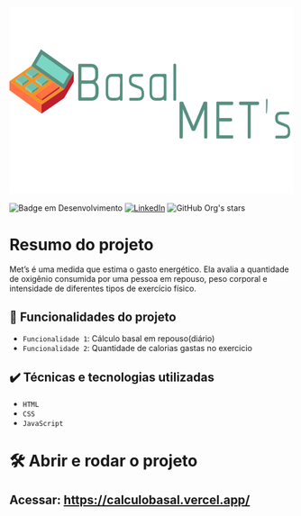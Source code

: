 [![Logo LinkGate](https://github.com/cicero-rodrigues-neto/calculo-basal/blob/main/assets/basal.svg)]()



![Badge em Desenvolvimento](http://img.shields.io/static/v1?label=STATUS&message=Em%20Desenvolvimento&color=GREEN&style=for-the-badge) [![LinkedIn](	https://img.shields.io/badge/LinkedIn-0077B5?style=for-the-badge&logo=linkedin&logoColor=white)](https://www.linkedin.com/in/cicero-rodrigues/) ![GitHub Org's stars](https://img.shields.io/github/stars/cicero-rodrigues-neto?style=social)


# Resumo do projeto
Met’s é uma medida que estima o gasto energético. Ela avalia a quantidade de oxigênio consumida por uma pessoa em repouso, peso corporal e intensidade de diferentes tipos de exercício físico.

## 🔨 Funcionalidades do projeto

- `Funcionalidade 1`: Cálculo basal em repouso(diário)
- `Funcionalidade 2`: Quantidade de calorias gastas no exercicio

## ✔️ Técnicas e tecnologias utilizadas

- ``HTML``
- ``CSS``
- ``JavaScript``

# 🛠️ Abrir e rodar o projeto
## Acessar: https://calculobasal.vercel.app/





